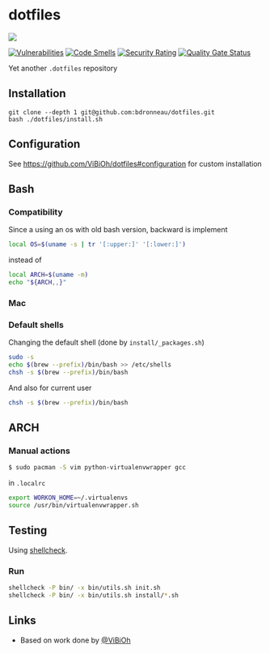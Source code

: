 # dotfiles

[![](https://github.com/bdronneau/dotfiles/workflows/shellcheck/badge.svg)](https://github.com/bdronneau/dotfiles/actions?query=branch%3Amaster)

[![Vulnerabilities](https://sonarcloud.io/api/project_badges/measure?project=bdronneau_dotfiles&metric=vulnerabilities)](https://sonarcloud.io/dashboard?id=bdronneau_dotfiles) [![Code Smells](https://sonarcloud.io/api/project_badges/measure?project=bdronneau_dotfiles&metric=code_smells)](https://sonarcloud.io/dashboard?id=bdronneau_dotfiles) [![Security Rating](https://sonarcloud.io/api/project_badges/measure?project=bdronneau_dotfiles&metric=security_rating)](https://sonarcloud.io/dashboard?id=bdronneau_dotfiles) [![Quality Gate Status](https://sonarcloud.io/api/project_badges/measure?project=bdronneau_dotfiles&metric=alert_status)](https://sonarcloud.io/dashboard?id=bdronneau_dotfiles)

Yet another `.dotfiles` repository

## Installation

```
git clone --depth 1 git@github.com:bdronneau/dotfiles.git
bash ./dotfiles/install.sh
```

## Configuration

See https://github.com/ViBiOh/dotfiles#configuration for custom installation


## Bash

### Compatibility

Since a using an os with old bash version, backward is implement

```bash
local OS=$(uname -s | tr '[:upper:]' '[:lower:]')
```

instead of

```bash
local ARCH=$(uname -m)
echo "${ARCH,,}"
```

### Mac

### Default shells
Changing the default shell (done by `install/_packages.sh`)

```bash
sudo -s
echo $(brew --prefix)/bin/bash >> /etc/shells
chsh -s $(brew --prefix)/bin/bash
```

And also for current user

```bash
chsh -s $(brew --prefix)/bin/bash
```

## ARCH

### Manual actions

```bash
$ sudo pacman -S vim python-virtualenvwrapper gcc
```

in `.localrc`
```bash
export WORKON_HOME=~/.virtualenvs
source /usr/bin/virtualenvwrapper.sh
```

## Testing

Using [shellcheck](https://www.shellcheck.net/).

### Run

```bash
shellcheck -P bin/ -x bin/utils.sh init.sh
shellcheck -P bin/ -x bin/utils.sh install/*.sh
```

## Links

  - Based on work done by [@ViBiOh](https://github.com/ViBiOh/dotfiles)
